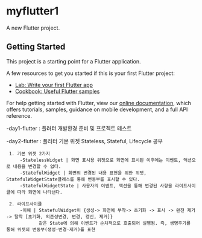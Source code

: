 # myflutter1

A new Flutter project.

## Getting Started

This project is a starting point for a Flutter application.

A few resources to get you started if this is your first Flutter project:

- [Lab: Write your first Flutter app](https://flutter.dev/docs/get-started/codelab)
- [Cookbook: Useful Flutter samples](https://flutter.dev/docs/cookbook)

For help getting started with Flutter, view our
[online documentation](https://flutter.dev/docs), which offers tutorials,
samples, guidance on mobile development, and a full API reference.


-day1-flutter : 플러터 개발환경 준비 및 프로젝트 테스트

-day2-flutter : 플러터 기본 위젯 Stateless, Stateful, Lifecycle 공부

     1. 기본 위젯 2가지
         -StatelessWidget | 화면 표시용 위젯으로 화면에 표시된 이후에는 이벤트, 액션으로 내용을 변경할 수 없다.
         -StatefulWidget | 화면의 변경된 내용 표현을 위한 위젯, StatefulWidgetState클래스를 통해 변동부를 표시할 수 있다. 
         -StatefulWidgetState | 사용자의 이벤트, 액션을 통해 변경된 사항을 라이프사이클에 따라 화면에 나타낸다.
         
     2. 라이프사이클
         -이해 | StatefulWidget이 {생성-> 화면에 부착-> 초기화 -> 표시 -> 완전 제거 -> 탈착 [초기화, 의존성변경, 변경, 갱신, 제거]}
                같은 State에 의해 이벤트가 순차적으로 호출되어 실행됨. 즉, 생명주기를 통해 위젯의 변동부(생성-변경-제거)를 표현  

